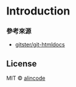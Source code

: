 # Introduction




### 參考來源

* [gitster/git-htmldocs](https://github.com/gitster/git-htmldocs)

## License

MIT © [alincode](https://github.com/alincode)